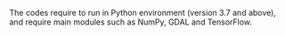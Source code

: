 The codes require to run in Python environment (version 3.7 and above), and require main modules such as NumPy, GDAL and TensorFlow.
